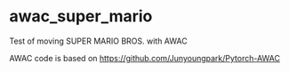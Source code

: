 # awac_super_mario
Test of moving SUPER MARIO BROS. with AWAC

AWAC code is based on https://github.com/Junyoungpark/Pytorch-AWAC
